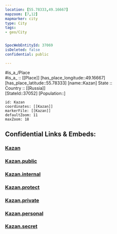 ```yaml
---
location: [55.78333,49.16667] 
mapzoom: [7,12] 
mapmarker: city 
type: City
tags:
- geo/City


SpocWebEntityId: 37069
isDeleted: false
confidential: public

---
```

#is_a_/Place  
#is_a_ :: [[Place]] 
[has_place_longitude::49.16667] 
[has_place_latitude::55.78333] 
[name::Kazan] 
State ::  
Country :: [[Russia]]  
[StateId::37052] 
[Population::] 



```leaflet
id: Kazan
coordinates: [[Kazan]] 
markerFile: [[Kazan]] 
defaultZoom: 11 
maxZoom: 18
```


## Confidential Links & Embeds: 

### [Kazan](/_Standards/Earth/Continent/Europe/Europe~East/Russia/Russia~Volga/Tatarstan~Republic/City/Kazan.md) 

### [Kazan.public](/_public/Earth/Continent/Europe/Europe~East/Russia/Russia~Volga/Tatarstan~Republic/City/Kazan.public.md) 

### [Kazan.internal](/_internal/Earth/Continent/Europe/Europe~East/Russia/Russia~Volga/Tatarstan~Republic/City/Kazan.internal.md) 

### [Kazan.protect](/_protect/Earth/Continent/Europe/Europe~East/Russia/Russia~Volga/Tatarstan~Republic/City/Kazan.protect.md) 

### [Kazan.private](/_private/Earth/Continent/Europe/Europe~East/Russia/Russia~Volga/Tatarstan~Republic/City/Kazan.private.md) 

### [Kazan.personal](/_personal/Earth/Continent/Europe/Europe~East/Russia/Russia~Volga/Tatarstan~Republic/City/Kazan.personal.md) 

### [Kazan.secret](/_secret/Earth/Continent/Europe/Europe~East/Russia/Russia~Volga/Tatarstan~Republic/City/Kazan.secret.md)

